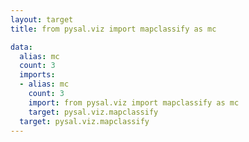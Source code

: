 ```yaml
---
layout: target
title: from pysal.viz import mapclassify as mc

data:
  alias: mc
  count: 3
  imports:
  - alias: mc
    count: 3
    import: from pysal.viz import mapclassify as mc
    target: pysal.viz.mapclassify
  target: pysal.viz.mapclassify
---
```

